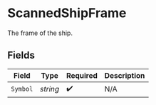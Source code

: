# ScannedShipFrame

The frame of the ship.


## Fields

| Field              | Type               | Required           | Description        |
| ------------------ | ------------------ | ------------------ | ------------------ |
| `Symbol`           | *string*           | :heavy_check_mark: | N/A                |